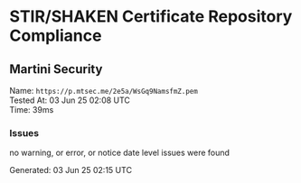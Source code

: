 # STIR/SHAKEN Certificate Repository Compliance

## Martini Security

Name: `https://p.mtsec.me/2e5a/WsGq9NamsfmZ.pem`\
Tested At: 03 Jun 25 02:08 UTC\
Time: 39ms

### Issues

no warning, or error, or notice date level issues were found

Generated: 03 Jun 25 02:15 UTC